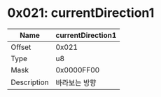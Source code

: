 # 0x021: currentDirection1

| Name | currentDirection1 |
| ----| ------------ |
| Offset | 0x021 |
| Type | u8 |
| Mask | 0x0000FF00 |
| Description | 바라보는 방향 |<br>


